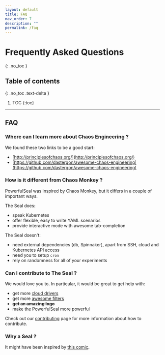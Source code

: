 ```yaml
---
layout: default
title: FAQ
nav_order: 7
description: ""
permalink: /faq
---
```


# Frequently Asked Questions
{: .no_toc }

## Table of contents
{: .no_toc .text-delta }

1. TOC
{:toc}

---

## FAQ

### Where can I learn more about Chaos Engineering ?

We found these two links to be a good start:

- [http://principlesofchaos.org/](http://principlesofchaos.org/)
- [https://github.com/dastergon/awesome-chaos-engineering](https://github.com/dastergon/awesome-chaos-engineering)


### How is it different from Chaos Monkey ?

PowerfulSeal was inspired by Chaos Monkey, but it differs in a couple of important ways.

The Seal does:
  - speak Kubernetes
  - offer flexible, easy to write YAML scenarios
  - provide interactive mode with awesome tab-completion

The Seal doesn't:
  - need external dependencies (db, Spinnaker), apart from SSH, cloud and Kubernetes API access
  - need you to setup ```cron```
  - rely on randomness for all of your experiments

### Can I contribute to The Seal ?

We would love you to. In particular, it would be great to get help with:

- get more [cloud drivers](https://bloomberg.github.io/powerfulseal/in-depth-topics#custom-cloud-drivers)
- get more [awesome filters](https://bloomberg.github.io/powerfulseal/in-depth-topics#custom-filters)
- <del>__get an amazing logo__</del>
- make the PowerfulSeal more powerful

Check out our [contributing](https://bloomberg.github.io/powerfulseal/contribute) page for more information about how to contribute.

### Why a Seal ?

It might have been inspired by [this comic](https://randowis.com/2015/01/07/the-tower/).